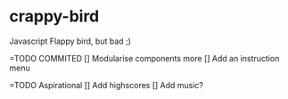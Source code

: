 # crappy-bird
Javascript Flappy bird, but bad ;)



=TODO COMMITED
[] Modularise components more
[] Add an instruction menu

=TODO Aspirational
[] Add highscores
[] Add music?

